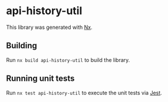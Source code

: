 # api-history-util

This library was generated with [Nx](https://nx.dev).

## Building

Run `nx build api-history-util` to build the library.

## Running unit tests

Run `nx test api-history-util` to execute the unit tests via [Jest](https://jestjs.io).
